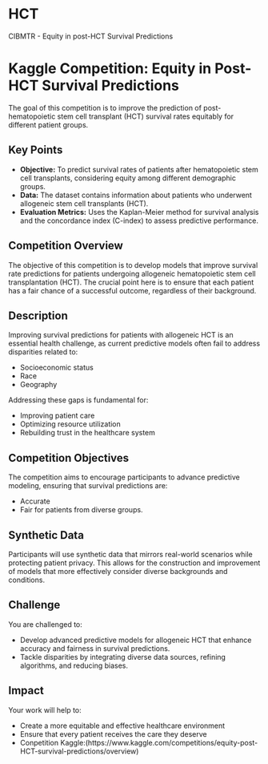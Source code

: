 # HCT
CIBMTR - Equity in post-HCT Survival Predictions

<h1>Kaggle Competition: Equity in Post-HCT Survival Predictions</h1>

<p>The goal of this competition is to improve the prediction of post-hematopoietic stem cell transplant (HCT) survival rates equitably for different patient groups.</p>

<h2>Key Points</h2>
<ul>
    <li><strong>Objective:</strong> To predict survival rates of patients after hematopoietic stem cell transplants, considering equity among different demographic groups.</li>
    <li><strong>Data:</strong> The dataset contains information about patients who underwent allogeneic stem cell transplants (HCT).</li>
    <li><strong>Evaluation Metrics:</strong> Uses the Kaplan-Meier method for survival analysis and the concordance index (C-index) to assess predictive performance.</li>
</ul>

<h2>Competition Overview</h2>
<p>The objective of this competition is to develop models that improve survival rate predictions for patients undergoing allogeneic hematopoietic stem cell transplantation (HCT). The crucial point here is to ensure that each patient has a fair chance of a successful outcome, regardless of their background.</p>

<h2>Description</h2>
<p>Improving survival predictions for patients with allogeneic HCT is an essential health challenge, as current predictive models often fail to address disparities related to:</p>
<ul>
    <li>Socioeconomic status</li>
    <li>Race</li>
    <li>Geography</li>
</ul>
<p>Addressing these gaps is fundamental for:</p>
<ul>
    <li>Improving patient care</li>
    <li>Optimizing resource utilization</li>
    <li>Rebuilding trust in the healthcare system</li>
</ul>

<h2>Competition Objectives</h2>
<p>The competition aims to encourage participants to advance predictive modeling, ensuring that survival predictions are:</p>
<ul>
    <li>Accurate</li>
    <li>Fair for patients from diverse groups.</li>
</ul>

<h2>Synthetic Data</h2>
<p>Participants will use synthetic data that mirrors real-world scenarios while protecting patient privacy. This allows for the construction and improvement of models that more effectively consider diverse backgrounds and conditions.</p>

<h2>Challenge</h2>
<p>You are challenged to:</p>
<ul>
    <li>Develop advanced predictive models for allogeneic HCT that enhance accuracy and fairness in survival predictions.</li>
    <li>Tackle disparities by integrating diverse data sources, refining algorithms, and reducing biases.</li>
</ul>


<h2>Impact</h2>
<p>Your work will help to:</p>
<ul>
    <li>Create a more equitable and effective healthcare environment</li>
    <li>Ensure that every patient receives the care they deserve</li>
    <li>Conpetition Kaggle:(https://www.kaggle.com/competitions/equity-post-HCT-survival-predictions/overview)</li>
</ul>
